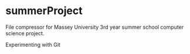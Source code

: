 # summerProject
File compressor for Massey University 3rd year summer school computer science project.

Experimenting with Git
